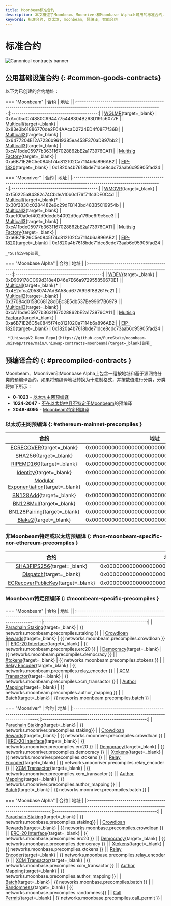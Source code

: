 ```yaml
---
title: Moonbeam标准合约
description: 本文概述了Moonbeam、Moonriver和Moonbase Alpha上可用的标准合约，包括一些公用基础设施和预编译合约。
keywords: 标准合约, 以太坊, moonbeam, 预编译, 智能合约
---
```


# 标准合约

![Canonical contracts banner](/images/builders/build/canonical-contracts/canonical-contracts-banner.png)

## 公用基础设施合约 {: #common-goods-contracts}

以下为已创建的合约地址：

=== "Moonbeam"
    |                                                          合约                                                           |                    地址                    |
    |:-----------------------------------------------------------------------------------------------------------------------:|:------------------------------------------:|
    |      [WGLMR](https://moonbeam.moonscan.io/address/0xAcc15dC74880C9944775448304B263D191c6077F#code){target=_blank}       | 0xAcc15dC74880C9944775448304B263D191c6077F |
    |    [Multicall](https://moonbeam.moonscan.io/address/0x83e3b61886770de2F64AAcaD2724ED4f08F7f36B#code){target=_blank}     | 0x83e3b61886770de2F64AAcaD2724ED4f08F7f36B |
    |    [Multicall2](https://moonbeam.moonscan.io/address/0x6477204E12A7236b9619385ea453F370aD897bb2#code){target=_blank}    | 0x6477204E12A7236b9619385ea453F370aD897bb2 |
    |    [Multicall3](https://moonbeam.moonscan.io/address/0xca11bde05977b3631167028862be2a173976ca11#code){target=_blank}    | 0xcA11bde05977b3631167028862bE2a173976CA11 |
    | [Multisig Factory](https://moonbeam.moonscan.io/address/0xa6B71E26C5e0845f74c812102Ca7114b6a896AB2#code){target=_blank} | 0xa6B71E26C5e0845f74c812102Ca7114b6a896AB2 |
    |                           [EIP-1820](https://eips.ethereum.org/EIPS/eip-1820){target=_blank}                            | 0x1820a4b7618bde71dce8cdc73aab6c95905fad24 |


=== "Moonriver"
    |                                                           合约                                                           |                    地址                    |
    |:------------------------------------------------------------------------------------------------------------------------:|:------------------------------------------:|
    |      [WMOVR](https://moonriver.moonscan.io/address/0xf50225a84382c74CbdeA10b0c176f71fc3DE0C4d#code){target=_blank}       | 0xf50225a84382c74CbdeA10b0c176f71fc3DE0C4d |
    |    [Multicall](https://moonriver.moonscan.io/address/0x30f283Cc0284482e9c29dFB143bd483B5C19954b#code){target=_blank}*    | 0x30f283Cc0284482e9c29dFB143bd483B5C19954b |
    |    [Multicall2](https://moonriver.moonscan.io/address/0xaef00a0cf402d9dedd54092d9ca179be6f9e5ce3#code){target=_blank}    | 0xaef00a0cf402d9dedd54092d9ca179be6f9e5ce3 |
    |   [Multicall3](https://moonriver.moonscan.io/address/0xca11bde05977b3631167028862be2a173976ca11#code/){target=_blank}    | 0xcA11bde05977b3631167028862bE2a173976CA11 |
    | [Multisig Factory](https://moonriver.moonscan.io/address/0xa6B71E26C5e0845f74c812102Ca7114b6a896AB2#code){target=_blank} | 0xa6B71E26C5e0845f74c812102Ca7114b6a896AB2 |
    |                            [EIP-1820](https://eips.ethereum.org/EIPS/eip-1820){target=_blank}                            | 0x1820a4b7618bde71dce8cdc73aab6c95905fad24 |


    _*SushiSwap部署_

=== "Moonbase Alpha"
    |                                                          合约                                                           |                    地址                    |
    |:-----------------------------------------------------------------------------------------------------------------------:|:------------------------------------------:|
    |       [WDEV](https://moonbase.moonscan.io/address/0xD909178CC99d318e4D46e7E66a972955859670E1#code){target=_blank}       | 0xD909178CC99d318e4D46e7E66a972955859670E1 |
    |    [Multicall](https://moonbase.moonscan.io/address/0x4E2cfca20580747AdBA58cd677A998f8B261Fc21#code){target=_blank}*    | 0x4E2cfca20580747AdBA58cd677A998f8B261Fc21 |
    |    [Multicall2](https://moonbase.moonscan.io/address/0x37084d0158C68128d6Bc3E5db537Be996f7B6979#code){target=_blank}    | 0x37084d0158C68128d6Bc3E5db537Be996f7B6979 |
    |   [Multicall3](https://moonbase.moonscan.io/address/0xca11bde05977b3631167028862be2a173976ca11#code/){target=_blank}    | 0xcA11bde05977b3631167028862bE2a173976CA11 |
    | [Multisig Factory](https://moonbase.moonscan.io/address/0xa6B71E26C5e0845f74c812102Ca7114b6a896AB2#code){target=_blank} | 0xa6B71E26C5e0845f74c812102Ca7114b6a896AB2 |
    |                           [EIP-1820](https://eips.ethereum.org/EIPS/eip-1820){target=_blank}                            | 0x1820a4b7618bde71dce8cdc73aab6c95905fad24 |

    _*[UniswapV2 Demo Repo](https://github.com/PureStake/moonbeam-uniswap/tree/main/uniswap-contracts-moonbeam){target=_blank}部署_

## 预编译合约 {: #precompiled-contracts }

Moonbeam、Moonriver和Moonbase Alpha上包含一组按地址和基于源网络分类的预编译合约。如果将预编译地址转换为十进制格式，并按数值进行分类，分类将如下所示：

- **0-1023** - [以太坊主网预编译](#ethereum-mainnet-precompiles)
- **1024-2047** - [不在以太坊中且不特定于Moonbeam](#non-moonbeam-specific-nor-ethereum-precomiles)的预编译
- **2048-4095** - [Moonbeam特定预编译](#moonbeam-specific-precompiles)

### 以太坊主网预编译 {: #ethereum-mainnet-precompiles }

|                                                                合约                                                                |                    地址                    |
|:----------------------------------------------------------------------------------------------------------------------------------:|:------------------------------------------:|
|     [ECRECOVER](/builders/build/canonical-contracts/precompiles/eth-mainnet/#verify-signatures-with-ecrecover/){target=_blank}     | 0x0000000000000000000000000000000000000001 |
|             [SHA256](/builders/build/canonical-contracts/precompiles/eth-mainnet/#hashing-with-sha256/){target=_blank}             | 0x0000000000000000000000000000000000000002 |
|         [RIPEMD160](/builders/build/canonical-contracts/precompiles/eth-mainnet/#hashing-with-ripemd-160/){target=_blank}          | 0x0000000000000000000000000000000000000003 |
|           [Identity](/builders/build/canonical-contracts/precompiles/eth-mainnet/#the-identity-function/){target=_blank}           | 0x0000000000000000000000000000000000000004 |
|   [Modular Exponentiation](/builders/build/canonical-contracts/precompiles/eth-mainnet/#modular-exponentiation/){target=_blank}    | 0x0000000000000000000000000000000000000005 |
|                           [BN128Add](/builders/build/pallets/eth-mainnet/#bn128add){target=_blank}                            | 0x0000000000000000000000000000000000000006 |
|                           [BN128Mul](/builders/build/pallets/eth-mainnet/#bn128mul){target=_blank}                            | 0x0000000000000000000000000000000000000007 |
|                       [BN128Pairing](/builders/build/pallets/eth-mainnet/#bn128pairing){target=_blank}                        | 0x0000000000000000000000000000000000000008 |
|   [Blake2](https://paritytech.github.io/frontier/rustdocs/pallet_evm_precompile_blake2/struct.Blake2F.html){target=_blank}    | 0x0000000000000000000000000000000000000009 |

### 非Moonbeam特定或以太坊预编译 {: #non-moonbeam-specific-nor-ethereum-precompiles }

|                                                                      合约                                                                       |                    地址                    |
|:-----------------------------------------------------------------------------------------------------------------------------------------------:|:------------------------------------------:|
|                           [SHA3FIPS256](/builders/build/pallets/eth-mainnet/#hashing-with-sha3fips256){target=_blank}                           | 0x0000000000000000000000000000000000000400 |
|          [Dispatch](https://paritytech.github.io/frontier/rustdocs/pallet_evm_precompile_dispatch/struct.Dispatch.html){target=_blank}          | 0x0000000000000000000000000000000000000401 |
| [ECRecoverPublicKey](https://paritytech.github.io/frontier/rustdocs/pallet_evm_precompile_simple/struct.ECRecoverPublicKey.html){target=_blank} | 0x0000000000000000000000000000000000000402 |

### Moonbeam特定预编译 {: #moonbeam-specific-precompiles }

=== "Moonbeam"
    |                                                                    合约                                                                    |                        地址                        |
    |:------------------------------------------------------------------------------------------------------------------------------------------:|:--------------------------------------------------:|
    |  [Parachain Staking](https://github.com/PureStake/moonbeam/blob/master/precompiles/parachain-staking/StakingInterface.sol){target=_blank}  |    {{ networks.moonbeam.precompiles.staking }}     |
    | [Crowdloan Rewards](https://github.com/PureStake/moonbeam/blob/master/precompiles/crowdloan-rewards/CrowdloanInterface.sol){target=_blank} |   {{ networks.moonbeam.precompiles.crowdloan }}    |
    |         [ERC-20 Interface](https://github.com/PureStake/moonbeam/blob/master/precompiles/balances-erc20/ERC20.sol){target=_blank}          |     {{ networks.moonbeam.precompiles.erc20 }}      |
    |     [Democracy](https://github.com/PureStake/moonbeam/blob/master/precompiles/pallet-democracy/DemocracyInterface.sol){target=_blank}      |   {{ networks.moonbeam.precompiles.democracy }}    |
    |                [Xtokens](https://github.com/PureStake/moonbeam/blob/master/precompiles/xtokens/Xtokens.sol){target=_blank}                 |    {{ networks.moonbeam.precompiles.xtokens }}     |
    |        [Relay Encoder](https://github.com/PureStake/moonbeam/blob/master/precompiles/relay-encoder/RelayEncoder.sol){target=_blank}        | {{ networks.moonbeam.precompiles.relay_encoder }}  |
    |      [XCM Transactor](https://github.com/PureStake/moonbeam/blob/master/precompiles/xcm-transactor/XcmTransactor.sol){target=_blank}       | {{ networks.moonbeam.precompiles.xcm_transactor }} |
    |  [Author Mapping](https://github.com/PureStake/moonbeam/blob/master/precompiles/author-mapping/AuthorMappingInterface.sol){target=_blank}  | {{ networks.moonbeam.precompiles.author_mapping }} |
    |                   [Batch](https://github.com/PureStake/moonbeam/blob/master/precompiles/batch/Batch.sol){target=_blank}                    |     {{ networks.moonbeam.precompiles.batch }}      |

=== "Moonriver"
    |                                                                    合约                                                                    |                        地址                         |
    |:------------------------------------------------------------------------------------------------------------------------------------------:|:---------------------------------------------------:|
    |  [Parachain Staking](https://github.com/PureStake/moonbeam/blob/master/precompiles/parachain-staking/StakingInterface.sol){target=_blank}  |     {{ networks.moonriver.precompiles.staking}}     |
    | [Crowdloan Rewards](https://github.com/PureStake/moonbeam/blob/master/precompiles/crowdloan-rewards/CrowdloanInterface.sol){target=_blank} |   {{ networks.moonriver.precompiles.crowdloan }}    |
    |         [ERC-20 Interface](https://github.com/PureStake/moonbeam/blob/master/precompiles/balances-erc20/ERC20.sol){target=_blank}          |     {{ networks.moonriver.precompiles.erc20 }}      |
    |     [Democracy](https://github.com/PureStake/moonbeam/blob/master/precompiles/pallet-democracy/DemocracyInterface.sol){target=_blank}      |   {{ networks.moonriver.precompiles.democracy }}    |
    |                [Xtokens](https://github.com/PureStake/moonbeam/blob/master/precompiles/xtokens/Xtokens.sol){target=_blank}                 |    {{ networks.moonriver.precompiles.xtokens }}     |
    |        [Relay Encoder](https://github.com/PureStake/moonbeam/blob/master/precompiles/relay-encoder/RelayEncoder.sol){target=_blank}        | {{ networks.moonriver.precompiles.relay_encoder }}  |
    |      [XCM Transactor](https://github.com/PureStake/moonbeam/blob/master/precompiles/xcm-transactor/XcmTransactor.sol){target=_blank}       | {{ networks.moonriver.precompiles.xcm_transactor }} |
    |  [Author Mapping](https://github.com/PureStake/moonbeam/blob/master/precompiles/author-mapping/AuthorMappingInterface.sol){target=_blank}  | {{ networks.moonriver.precompiles.author_mapping }} |
    |                   [Batch](https://github.com/PureStake/moonbeam/blob/master/precompiles/batch/Batch.sol){target=_blank}                    |     {{ networks.moonriver.precompiles.batch }}      |

=== "Moonbase Alpha"
    |                                                                    合约                                                                    |                        地址                        |
    |:------------------------------------------------------------------------------------------------------------------------------------------:|:--------------------------------------------------:|
    |  [Parachain Staking](https://github.com/PureStake/moonbeam/blob/master/precompiles/parachain-staking/StakingInterface.sol){target=_blank}  |     {{ networks.moonbase.precompiles.staking}}     |
    | [Crowdloan Rewards](https://github.com/PureStake/moonbeam/blob/master/precompiles/crowdloan-rewards/CrowdloanInterface.sol){target=_blank} |   {{ networks.moonbase.precompiles.crowdloan }}    |
    |         [ERC-20 Interface](https://github.com/PureStake/moonbeam/blob/master/precompiles/balances-erc20/ERC20.sol){target=_blank}          |     {{ networks.moonbase.precompiles.erc20 }}      |
    |     [Democracy](https://github.com/PureStake/moonbeam/blob/master/precompiles/pallet-democracy/DemocracyInterface.sol){target=_blank}      |   {{ networks.moonbase.precompiles.democracy }}    |
    |                [Xtokens](https://github.com/PureStake/moonbeam/blob/master/precompiles/xtokens/Xtokens.sol){target=_blank}                 |    {{ networks.moonbase.precompiles.xtokens }}     |
    |        [Relay Encoder](https://github.com/PureStake/moonbeam/blob/master/precompiles/relay-encoder/RelayEncoder.sol){target=_blank}        | {{ networks.moonbase.precompiles.relay_encoder }}  |
    |      [XCM Transactor](https://github.com/PureStake/moonbeam/blob/master/precompiles/xcm-transactor/XcmTransactor.sol){target=_blank}       | {{ networks.moonbase.precompiles.xcm_transactor }} |
    |  [Author Mapping](https://github.com/PureStake/moonbeam/blob/master/precompiles/author-mapping/AuthorMappingInterface.sol){target=_blank}  | {{ networks.moonbase.precompiles.author_mapping }} |
    |                   [Batch](https://github.com/PureStake/moonbeam/blob/master/precompiles/batch/Batch.sol){target=_blank}                    |     {{ networks.moonbase.precompiles.batch }}      |
    |            [Randomness](https://github.com/PureStake/moonbeam/blob/master/precompiles/randomness/Randomness.sol){target=_blank}            |   {{ networks.moonbase.precompiles.randomness}}    |
    |           [Call Permit](https://github.com/PureStake/moonbeam/blob/master/precompiles/call-permit/CallPermit.sol){target=_blank}           |  {{ networks.moonbase.precompiles.call_permit }}   |